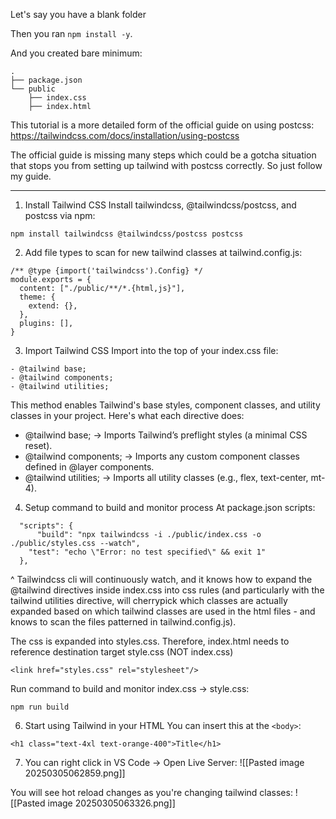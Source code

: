 Let's say you have a blank folder

Then you ran `npm install -y`.

And you created bare minimum:
```
.
├── package.json
└── public
    ├── index.css
    ├── index.html
```

This tutorial is a more detailed form of the official guide on using postcss:
https://tailwindcss.com/docs/installation/using-postcss

The official guide is missing many steps which could be a gotcha situation that stops you from setting up tailwind with postcss correctly. So just follow my guide.

---

1. Install Tailwind CSS
Install tailwindcss, @tailwindcss/postcss, and postcss via npm:
```
npm install tailwindcss @tailwindcss/postcss postcss
```

2. Add file types to scan for new tailwind classes at tailwind.config.js:
```
/** @type {import('tailwindcss').Config} */
module.exports = {
  content: ["./public/**/*.{html,js}"],
  theme: {
    extend: {},
  },
  plugins: [],
} 
```

3. Import Tailwind CSS
Import into the top of your index.css file:
```
- @tailwind base;
- @tailwind components;
- @tailwind utilities;
```

This method enables Tailwind's base styles, component classes, and utility classes in your project. Here's what each directive does:

- @tailwind base; → Imports Tailwind’s preflight styles (a minimal CSS reset).
- @tailwind components; → Imports any custom component classes defined in @layer components.
- @tailwind utilities; → Imports all utility classes (e.g., flex, text-center, mt-4).

4. Setup command to build and monitor process
At package.json scripts:
```
  "scripts": {
	  "build": "npx tailwindcss -i ./public/index.css -o ./public/styles.css --watch",
    "test": "echo \"Error: no test specified\" && exit 1"
  },
```

^ Tailwindcss cli will continuously watch, and it knows how to expand the @tailwind directives inside index.css into css rules (and particularly with the tailwind utilities directive, will cherrypick which classes are actually expanded based on which tailwind classes are used in the html files - and knows to scan the files patterned in tailwind.config.js). 

The css is expanded into styles.css. Therefore, index.html needs to reference destination target style.css (NOT index.css)
```
<link href="styles.css" rel="stylesheet"/>
```

Run command to build and monitor index.css -> style.css:
```
npm run build
```


6. Start using Tailwind in your HTML
You can insert this at the `<body>`:
```
<h1 class="text-4xl text-orange-400">Title</h1>
```

7. You can right click in VS Code -> Open Live Server:
![[Pasted image 20250305062859.png]]

You will see hot reload changes as you're changing tailwind classes:
![[Pasted image 20250305063326.png]]
